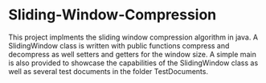 # Sliding-Window-Compression
This project implments the sliding window compression algorithm in java. A SlidingWindow class is written with public functions compress and decompress as well setters and getters for the window size. A simple main is also provided to showcase the capabilities of the SlidingWindow class as well as several test documents in the folder TestDocuments. 
